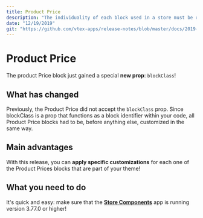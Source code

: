 ```yaml
---
title: Product Price
description: "The individuality of each block used in a store must be respected, mainly when we talk about customizations. With that in mind, the Product Price can finally showcase the `blockClass` prop! It means that every Product Price block will be able to receive a unique customization each time it appears in your store, no matter how often that happens."
date: "12/19/2019"
git: "https://github.com/vtex-apps/release-notes/blob/master/docs/2019-week-47-48-49-50-51/product-price.md"
---
```


# Product Price

The product Price block just gained a special **new prop**: `blockClass`!

## What has changed

Previously, the Product Price did not accept the `blockClass` prop.  Since blockClass is a prop that functions as a block identifier within your code, all Product Price blocks had to be, before anything else, customized in the same way. 

## Main advantages

With this release, you can **apply specific customizations** for each one of the Product Prices blocks that are part of your theme! 

## What you need to do

It's quick and easy: make sure that the [**Store Components**](https://vtex.io/docs/components/all/vtex.store-components/) app is running version 3.77.0 or higher!
